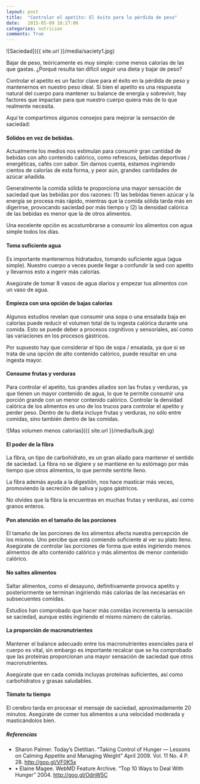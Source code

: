 ```yaml
---
layout: post
title:  "Controlar el apetito: El éxito para la pérdida de peso"
date:   2015-05-09 18:27:06
categories: nutricion
comments: True
---
```

![Saciedad]({{ site.url }}/media/saciety1.jpg)

Bajar de peso, teóricamente es muy simple: come menos calorías de las que gastas. ¿Porqué resulta tan difícil seguir una dieta y bajar de peso?

Controlar el apetito es un factor clave para el éxito en la pérdida de peso y mantenernos en nuestro peso ideal. Si bien el apetito es una respuesta natural del cuerpo para mantener su balance de energía y sobrevivir, hay factores que impactan para que nuestro cuerpo quiera más de lo que realmente necesita.

Aquí te compartimos algunos consejos para mejorar la sensación de saciedad:

<h4>Sólidos en vez de bebidas.</h4>

Actualmente los medios nos estimulan para consumir gran cantidad de bebidas con alto contenido calórico, como refrescos, bebidas deportivas / energéticas, cafés con sabor.  Sin darnos cuenta, estamos ingiriendo cientos de calorías de esta forma, y peor aún, grandes cantidades de azúcar añadida.

Generalmente la comida sólida te proporciona una mayor sensación de saciedad que las bebidas por dos razones: (1) las bebidas tienen azúcar y la energía se procesa más rápido, mientras que la comida sólida tarda más en digerirse, provocando saciedad por más tiempo y (2) la densidad calórica de las bebidas es menor que la de otros alimentos.

Una excelente opción es acostumbrarse a consumir los alimentos con agua simple todos los días.

<h4>Toma suficiente agua</h4>

Es importante mantenernos hidratados, tomando suficiente agua (agua simple). Nuestro cuerpo a veces puede llegar a confundir la sed con apetito y llevarnos esto a ingerir más calorías.

Asegúrate de tomar 8 vasos de agua diarios y empezar tus alimentos con un vaso de agua.

<h4>Empieza con una opción de bajas calorías</h4>

Algunos estudios revelan que consumir una sopa o una ensalada baja en calorías puede reducir el volumen total de tu ingesta calórica durante una comida. Esto se puede deber a procesos cognitivos y sensoriales, así como las variaciones  en los procesos gástricos.

Por supuesto hay que considerar el tipo de sopa / ensalada, ya que si se trata de una opción de alto contenido calórico, puede resultar en una ingesta mayor.

<h4>Consume frutas y verduras</h4>

Para controlar el apetito, tus grandes aliados son las frutas y verduras, ya que tienen un mayor contenido de agua, lo que te permite consumir una porción grande con un menor contenido calórico. Controlar la densidad calórica de los alimentos es uno de los trucos para controlar el apetito y perder peso. Dentro de tu dieta incluye frutas y verduras, no sólo entre comidas, sino también dentro de las comidas.

![Mas volumen menos calorias]({{ site.url }}/media/bulk.jpg)

<h4>El poder de la fibra</h4>

La fibra, un tipo de carbohidrato, es un gran aliado para mantener el sentido de saciedad. La fibra no se digiere  y se mantiene en tu estómago por más tiempo que otros alimentos, lo que permite sentirte lleno.

La fibra además ayuda a la digestión, nos hace masticar más veces, promoviendo la secreción de saliva y jugos gástricos.

No olvides que la fibra la encuentras en muchas frutas y verduras, así como granos enteros.

<h4>Pon atención en el tamaño de las porciones</h4>

El tamaño de las porciones de los alimentos afecta nuestra percepción de los mismos. Uno percibe que está comiendo suficiente al ver su plato lleno. Asegúrate de controlar las porciones de forma que estés ingiriendo menos alimentos de alto contenido calórico y más alimentos de menor contenido calórico.

<h4>No saltes alimentos</h4>

Saltar alimentos, como el desayuno, definitivamente provoca apetito y posteriormente se terminan ingiriendo más calorías de las necesarias en subsecuentes comidas.

Estudios han comprobado que hacer más comidas incrementa la sensación se saciedad, aunque estés ingiriendo el mismo número de calorías.

<h4>La proporción de macronutrientes</h4>

Mantener el balance adecuado entre los macronutrientes esenciales para el cuerpo es vital, sin embargo es importante recalcar que se ha comprobado que las proteínas proporcionan una mayor sensación de saciedad que otros macronutrientes.

Asegúrate que en cada comida incluyas proteínas suficientes, así como carbohidratos y grasas saludables.

<h4>Tómate tu tiempo</h4>

El cerebro tarda en procesar el mensaje de saciedad, aproximadamente 20 minutos. Asegúrate de comer tus alimentos a una velocidad moderada y masticándolos bien.


<h5>Referencias</h5>
<ul>
 <li>Sharon Palmer. Today’s Dietitian. “Taking Control of Hunger — Lessons on Calming Appetite and Managing Weight” April 2009. Vol. 11 No. 4 P. 28. <a href="http://www.todaysdietitian.com/newarchives/040609p28.shtml">http://goo.gl/VF0K5x</a>
</li>
 <li>•	 Elaine Magee. WebMD Feature Archive. “Top 10 Ways to Deal With Hunger” 2004. <a href="http://www.webmd.com/diet/top-10-ways-to-deal-with-hunger">http://goo.gl/OdnW5C</a>
</li>
</ul>



